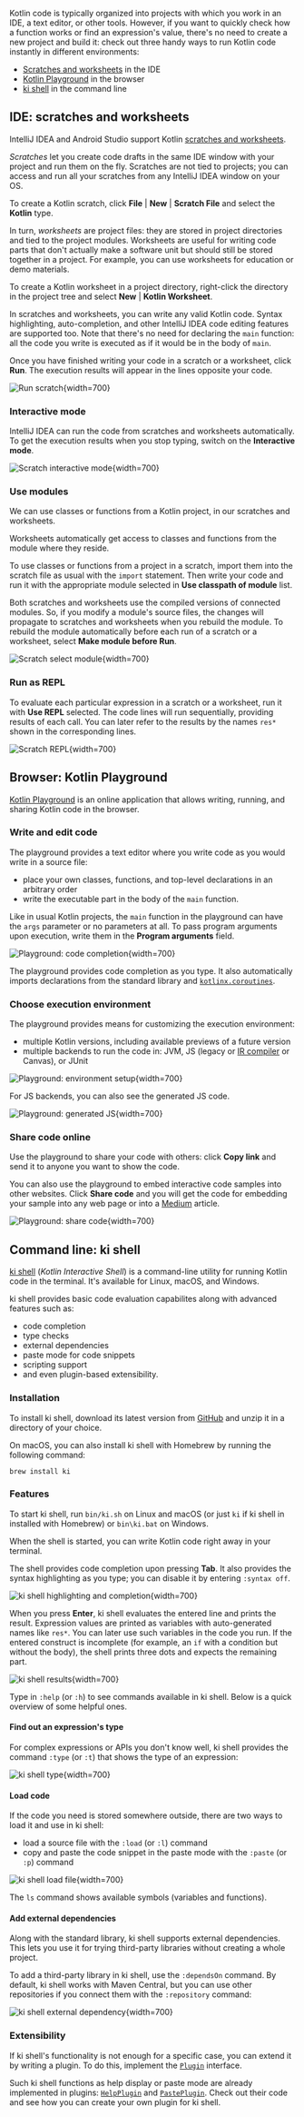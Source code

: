 [//]: # (title: Run code snippets)

Kotlin code is typically organized into projects with which you work in an IDE, a text editor, or other tools. However,
if you want to quickly check how a function works or find an expression's value, there's no need to create a new project
and build it: check out three handy ways to run Kotlin code instantly in different environments:

* [Scratches and worksheets](#ide-scratches-and-worksheets) in the IDE
* [Kotlin Playground](#browser-kotlin-playground) in the browser
* [ki shell](#command-line-ki-shell) in the command line

## IDE: scratches and worksheets

IntelliJ IDEA and Android Studio support Kotlin [scratches and worksheets](https://www.jetbrains.com/help/idea/kotlin-repl.html#efb8fb32).
 
_Scratches_ let you create code drafts in the same IDE window with your project and run them on the fly. 
Scratches are not tied to projects; you can access and run all your scratches from any IntelliJ IDEA window on your OS. 

To create a Kotlin scratch, click **File** | **New** | **Scratch File** and select the **Kotlin** type.

In turn, _worksheets_ are project files: they are stored in project directories and tied to the project modules.
Worksheets are useful for writing code parts that don't actually make a software unit but should still be stored together 
in a project. For example, you can use worksheets for education or demo materials.

To create a Kotlin worksheet in a project directory, right-click the directory in the project tree and select
**New** | **Kotlin Worksheet**.

In scratches and worksheets, you can write any valid Kotlin code. Syntax highlighting, auto-completion, and other
IntelliJ IDEA code editing features are supported too. Note that there's no need for declaring the `main` function: 
all the code you write is executed as if it would be in the body of `main`.

Once you have finished writing your code in a scratch or a worksheet, click **Run**. 
The execution results will appear in the lines opposite your code.

![Run scratch](scratch-run.png){width=700}

### Interactive mode

IntelliJ IDEA can run the code from scratches and worksheets automatically. To get the execution results when you stop 
typing, switch on the **Interactive mode**.

![Scratch interactive mode](scratch-interactive.png){width=700}

### Use modules

We can use classes or functions from a Kotlin project, in our scratches and worksheets.

Worksheets automatically get access to classes and functions from the module where they reside.

To use classes or functions from a project in a scratch, import them into the scratch file as usual with the 
`import` statement. Then write your code and run it with the appropriate module selected in **Use classpath of module** list.
 
Both scratches and worksheets use the compiled versions of connected modules. So, if you modify a module's source files,
the changes will propagate to scratches and worksheets when you rebuild the module.
To rebuild the module automatically before each run of a scratch or a worksheet, select **Make module before Run**.

![Scratch select module](scratch-select-module.png){width=700}

### Run as REPL 

To evaluate each particular expression in a scratch or a worksheet, run it with **Use REPL** selected. The code lines
will run sequentially, providing results of each call. 
You can later refer to the results by the names `res*` shown in the corresponding lines.

![Scratch REPL](scratch-repl.png){width=700}

## Browser: Kotlin Playground

[Kotlin Playground](https://play.kotlinlang.org/) is an online application that allows writing, running, and sharing
Kotlin code in the browser.

### Write and edit code

The playground provides a text editor where you write code as you would write in a source file:
* place your own classes, functions, and top-level declarations in an arbitrary order
* write the executable part in the body of the `main` function.

Like in usual Kotlin projects, the `main` function in the playground can have the `args` parameter or no parameters at all.
To pass program arguments upon execution, write them in the **Program arguments** field.

![Playground: code completion](playground-completion.png){width=700}

The playground provides code completion as you type. It also automatically imports declarations from the standard library
and [`kotlinx.coroutines`](coroutines-overview.md).

### Choose execution environment

The playground provides means for customizing the execution environment:
* multiple Kotlin versions, including available previews of a future version
* multiple backends to run the code in: JVM, JS (legacy or [IR compiler](js-ir-compiler.md) or Canvas), or JUnit

![Playground: environment setup](playground-env-setup.png){width=700}

For JS backends, you can also see the generated JS code.

![Playground: generated JS](playground-generated-js.png){width=700}


### Share code online 

Use the playground to share your code with others: click **Copy link** and send it to anyone you want to show the code. 

You can also use the playground to embed interactive code samples into other websites. Click **Share code** and you will 
get the code for embedding your sample into any web page or into a [Medium](https://medium.com/)
article.

![Playground: share code](playground-share.png){width=700}

## Command line: ki shell

[ki shell](https://github.com/Kotlin/kotlin-interactive-shell) (_Kotlin Interactive Shell_) is a command-line
utility for running Kotlin code in the terminal. It's available for Linux, macOS, and Windows.

ki shell provides basic code evaluation capabilites along with advanced features such as:
* code completion
* type checks
* external dependencies
* paste mode for code snippets
* scripting support
* and even plugin-based extensibility.

### Installation

To install ki shell, download its latest version from [GitHub](https://github.com/Kotlin/kotlin-interactive-shell) and 
unzip it in a directory of your choice.

On macOS, you can also install ki shell with Homebrew by running the following command:

```Shell
brew install ki
```

### Features 

To start ki shell, run `bin/ki.sh` on Linux and macOS (or just `ki` if ki shell in installed with Homebrew) or
`bin\ki.bat` on Windows.

When the shell is started, you can write Kotlin code right away in your terminal.

The shell provides code completion upon pressing **Tab**. It also provides the syntax highlighting as you type;
you can disable it by entering `:syntax off`.

![ki shell highlighting and completion](ki-shell-highlight-completion.png){width=700}

When you press **Enter**, ki shell evaluates the entered line and prints the result. Expression values are
printed as variables with auto-generated names like `res*`. You can later use such variables in the code you run. 
If the entered construct is incomplete (for example, an `if` with a condition but without the body), the shell prints 
three dots and expects the remaining part.


![ki shell results](ki-shell-results.png){width=700}

Type in `:help` (or `:h`) to see commands available in ki shell. Below is a quick overview of some helpful ones.

#### Find out an expression's type

For complex expressions or APIs you don't know well, ki shell provides the command `:type` (or `:t`) that shows the 
type of an expression:

![ki shell type](ki-shell-type.png){width=700}

#### Load code

If the code you need is stored somewhere outside, there are two ways to load it and use in ki shell:
* load a source file with the `:load` (or `:l`) command
* copy and paste the code snippet in the paste mode with the `:paste` (or `:p`) command

![ki shell load file](ki-shell-load.png){width=700}

The `ls` command shows available symbols (variables and functions).

#### Add external dependencies

Along with the standard library, ki shell supports external dependencies.
This lets you use it for trying third-party libraries without creating a whole project. 

To add a third-party library in ki shell, use the `:dependsOn` command. By default, ki shell works with Maven Central,
but you can use other repositories if you connect them with the `:repository` command:

![ki shell external dependency](ki-shell-dependency.png){width=700}

### Extensibility

If ki shell's functionality is not enough for a specific case, you can extend it by writing a plugin. To do this,
implement the [`Plugin`](https://github.com/Kotlin/kotlin-interactive-shell/blob/main/ki-shell/src/main/kotlin/org/jetbrains/kotlinx/ki/shell/Plugin.kt)
interface. 

Such ki shell functions as help display or paste mode are already implemented in plugins: [`HelpPlugin`](https://github.com/Kotlin/kotlin-interactive-shell/blob/main/ki-shell/src/main/kotlin/org/jetbrains/kotlinx/ki/shell/plugins/HelpPlugin.kt)
and [`PastePlugin`](https://github.com/Kotlin/kotlin-interactive-shell/blob/main/ki-shell/src/main/kotlin/org/jetbrains/kotlinx/ki/shell/plugins/PastePlugin.kt).
Check out their code and see how you can create your own plugin for ki shell.

